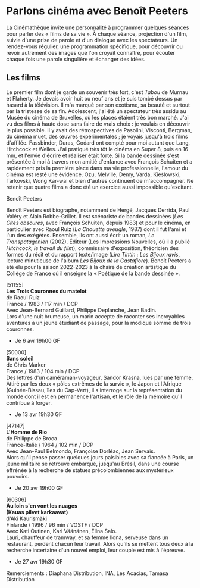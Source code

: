 # Parlons cinéma avec Benoît Peeters

La Cinémathèque invite une personnalité à programmer quelques séances pour parler des « films de sa vie ». À chaque séance, projection d'un film, suivie d'une prise de parole et d'un dialogue avec les spectateurs. Un rendez-vous régulier, une programmation spécifique, pour découvrir ou revoir autrement des images que l'on croyait connaître, pour écouter chaque fois une parole singulière et échanger des idées.

## Les films

Le premier film dont je garde un souvenir très fort, c'est _Tabou_ de Murnau et Flaherty. Je devais avoir huit ou neuf ans et je suis tombé dessus par hasard à la télévision. Il m'a marqué par son exotisme, sa beauté et surtout par la tristesse de sa fin. Adolescent, j'ai été un spectateur très assidu au Musée du cinéma de Bruxelles, où les places étaient très bon marché. J'ai vu des films à haute dose sans faire de vrais choix : je voulais en découvrir le plus possible. Il y avait des rétrospectives de Pasolini, Visconti, Bergman, du cinéma muet, des œuvres expérimentales ; je voyais jusqu'à trois films d'affilée. Fassbinder, Duras, Godard ont compté pour moi autant que Lang, Hitchcock et Welles. J'ai pratiqué très tôt le cinéma en Super 8, puis en 16 mm, et l'envie d'écrire et réaliser était forte. Si la bande dessinée s'est présentée à moi à travers mon amitié d'enfance avec François Schuiten et a rapidement pris la première place dans ma vie professionnelle, l'amour du cinéma est resté une évidence. Ozu, Melville, Demy, Varda, Kieślowski, Tarkovski, Wong Kar-wai et bien d'autres continuent de m'accompagner. Ne retenir que quatre films a donc été un exercice aussi impossible qu'excitant.

Benoît Peeters

Benoît Peeters est biographe, notamment de Hergé, Jacques Derrida, Paul Valéry et Alain Robbe-Grillet. Il est scénariste de bandes dessinées (_Les Cités obscures_, avec François Schuiten, depuis 1983) et pour le cinéma, en particulier avec Raoul Ruiz (_La Chouette aveugle_, 1987) dont il fut l'ami et l'un des exégètes. Ensemble, ils ont aussi écrit un roman, _Le Transpatagonien_ (2002). Éditeur (Les Impressions Nouvelles, où il a publié _Hitchcock, le travail du film_), commissaire d'exposition, théoricien des formes du récit et du rapport texte/image (_Lire Tintin : Les Bijoux ravis_, lecture minutieuse de l'album _Les Bijoux de la Castafiore_). Benoît Peeters a été élu pour la saison 2022-2023 à la chaire de création artistique du Collège de France où il enseigne la « Poétique de la bande dessinée ».

[51155]  
**Les Trois Couronnes du matelot**  
de Raoul Ruiz  
France / 1983 / 117 min / DCP  
Avec Jean-Bernard Guillard, Philippe Deplanche, Jean Badin.  
Lors d'une nuit brumeuse, un marin accepte de raconter ses incroyables aventures à un jeune étudiant de passage, pour la modique somme de trois couronnes.

- Je 6 avr 19h00 GF

[50000]  
**Sans soleil**  
de Chris Marker  
France / 1983 / 104 min / DCP  
Des lettres d'un caméraman-voyageur, Sandor Krasna, lues par une femme. Attiré par les deux « pôles extrêmes de la survie », le Japon et l'Afrique (Guinée-Bissau, îles du Cap-Vert), il s'interroge sur la représentation du monde dont il est en permanence l'artisan, et le rôle de la mémoire qu'il contribue à forger.

- Je 13 avr 19h30 GF

[47147]  
**L'Homme de Rio**  
de Philippe de Broca  
France-Italie / 1964 / 102 min / DCP  
Avec Jean-Paul Belmondo, Françoise Dorléac, Jean Servais.  
Alors qu'il pense passer quelques jours paisibles avec sa fiancée à Paris, un jeune militaire se retrouve embarqué, jusqu'au Brésil, dans une course effrénée à la recherche de statues précolombiennes aux mystérieux pouvoirs.

- Je 20 avr 19h00 GF

[60306]  
**Au loin s'en vont les nuages**  
**(Kauas pilvet karkaavat)**  
d'Aki Kaurismäki  
Finlande / 1996 / 96 min / VOSTF / DCP  
Avec Kati Outinen, Kari Väänänen, Elina Salo.  
Lauri, chauffeur de tramway, et sa femme Ilona, serveuse dans un restaurant, perdent chacun leur travail. Alors qu'ils se mettent tous deux à la recherche incertaine d'un nouvel emploi, leur couple est mis à l'épreuve.

- Je 27 avr 19h30 GF

Remerciements : Diaphana Distribution, INA, Les Acacias, Tamasa Distribution